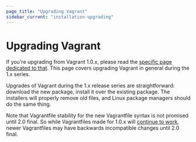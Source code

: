 ```yaml
---
page_title: "Upgrading Vagrant"
sidebar_current: "installation-upgrading"
---
```


# Upgrading Vagrant

If you're upgrading from Vagrant 1.0.x, please read the
[specific page dedicated to that](/v2/installation/upgrading-from-1-0.html).
This page covers upgrading Vagrant in general during the 1.x series.

Upgrades of Vagrant during the 1.x release series are straightforward:
download the new package, install it over the existing package. The installers
will properly remove old files, and Linux package managers should do the
same thing.

Note that Vagrantfile stability for the new Vagrantfile syntax is not
promised until 2.0 final. So while Vagrantfiles made for 1.0.x will
[continue to work](/v2/installation/backwards-compatibility.html),
newer Vagrantfiles may have backwards incompatible changes until 2.0 final.
